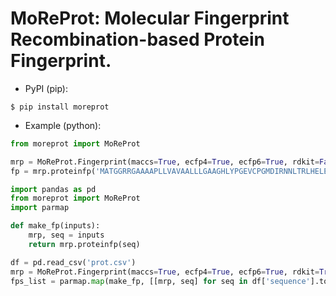 # MoReProt: Molecular Fingerprint Recombination-based Protein Fingerprint.

* PyPI (pip):

```console
$ pip install moreprot
```

* Example (python):

```python
from moreprot import MoReProt

mrp = MoReProt.Fingerprint(maccs=True, ecfp4=True, ecfp6=True, rdkit=False)
fp = mrp.proteinfp('MATGGRRGAAAAPLLVAVAALLLGAAGHLYPGEVCPGMDIRNNLTRLHELENCSVIEGHL')
```


```python
import pandas as pd
from moreprot import MoReProt
import parmap

def make_fp(inputs):
    mrp, seq = inputs
    return mrp.proteinfp(seq)

df = pd.read_csv('prot.csv')
mrp = MoReProt.Fingerprint(maccs=True, ecfp4=True, ecfp6=True, rdkit=True)
fps_list = parmap.map(make_fp, [[mrp, seq] for seq in df['sequence'].tolist()], pm_pbar=True, pm_processes=20)
```
